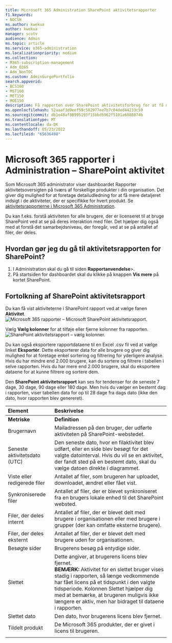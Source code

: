 ```yaml
---
title: Microsoft 365 Administration SharePoint aktivitetsrapporter
f1.keywords:
- NOCSH
ms.author: kwekua
author: kwekua
manager: scotv
audience: Admin
ms.topic: article
ms.service: o365-administration
ms.localizationpriority: medium
ms.collection:
- M365-subscription-management
- Adm_O365
- Adm_NonTOC
ms.custom: AdminSurgePortfolio
search.appverid:
- BCS160
- MST160
- MET150
- MOE150
description: Få rapporten over SharePoint aktivitetsforbrug for at få mere at vide om SharePoint brugerfilinteraktioner med licens, antallet af delte filer og lagerudnyttelse.
ms.openlocfilehash: 52aaaf3d9eef59c582977ee7b7c04ded44233c59
ms.sourcegitcommit: db1e48af88995193f15bbd5962f5101a6088074b
ms.translationtype: MT
ms.contentlocale: da-DK
ms.lasthandoff: 05/23/2022
ms.locfileid: "65636498"
---
```

# <a name="microsoft-365-reports-in-the-admin-center---sharepoint-activity"></a>Microsoft 365 rapporter i Administration – SharePoint aktivitet

Som Microsoft 365 administrator viser dashboardet Rapporter aktivitetsoversigten på tværs af forskellige produkter i din organisation. Det giver dig mulighed for at foretage detailudledning for at få mere detaljeret indsigt i de aktiviteter, der er specifikke for hvert produkt. Se [aktivitetsrapporterne i Microsoft 365 Administration](activity-reports.md).
  
Du kan f.eks. forstå aktiviteten for alle brugere, der er licenseret til at bruge SharePoint ved at se på deres interaktion med filer. Det hjælper dig også med at forstå det samarbejdsniveau, der foregår, ved at se på antallet af filer, der deles.
  
## <a name="how-do-i-get-to-the-sharepoint-activity-report"></a>Hvordan gør jeg du gå til aktivitetsrapporten for SharePoint?

1. I Administration skal du gå til siden **Rapportanvendelse**\>.<a href="https://go.microsoft.com/fwlink/p/?linkid=2074756" target="_blank"></a> 
2. På startsiden for dashboardet skal du klikke på knappen **Vis mere** på kortet SharePoint.
  
## <a name="interpret-the-sharepoint-activity-report"></a>Fortolkning af SharePoint aktivitetsrapport

Du kan få vist aktiviteterne i SharePoint rapport ved at vælge fanen **Aktivitet**.<br/>![Microsoft 365 rapporter – Microsoft SharePoint aktivitetsrapport.](../../media/5a0a96f-0e4f-4fb9-8baa-3262275b3d1f.png)

Vælg **Vælg kolonner** for at tilføje eller fjerne kolonner fra rapporten.  <br/> ![SharePoint aktivitetsrapport – vælg kolonner.](../../media/3c396cd1-9701-4712-8eaa-eb7bba702aa8.png)

Du kan også eksportere rapportdataene til en Excel .csv fil ved at vælge linket **Eksportér**. Dette eksporterer data for alle brugere og giver dig mulighed for at foretage enkel sortering og filtrering for yderligere analyse. Hvis du har mindre end 2.000 brugere, kan du sortere og filtrere i tabellen i selve rapporten. Hvis du har mere end 2.000 brugere, skal du eksportere dataene for at kunne filtrere og sortere dem. 

Den **SharePoint aktivitetsrapport** kan ses for tendenser for de seneste 7 dage, 30 dage, 90 dage eller 180 dage. Men hvis du vælger en bestemt dag i rapporten, viser tabellen data for op til 28 dage fra dags dato (ikke den dato, hvor rapporten blev genereret).
  
|Element|Beskrivelse|
|:-----|:-----|
|**Metriske**|**Definition**|
|Brugernavn  <br/> |Mailadressen på den bruger, der udførte aktiviteten på SharePoint-webstedet.  <br/> |
|Seneste aktivitetsdato (UTC)  <br/> |Den seneste dato, hvor en filaktivitet blev udført, eller en side blev besøgt for det valgte datointerval. Hvis du vil se en aktivitet, der fandt sted på en bestemt dato, skal du vælge datoen direkte i diagrammet.  <br/> |
|Viste eller redigerede filer  <br/> |Antallet af filer, som brugeren har uploadet, downloadet, ændret eller fået vist.   <br/> |
|Synkroniserede filer  <br/> |Antallet af filer, der er blevet synkroniseret fra en brugers lokale enhed til det SharePoint websted. <br/> |
|Filer, der deles internt  <br/> | Antallet af filer, der er blevet delt med brugere i organisationen eller med brugere i grupper (der kan omfatte eksterne brugere).  <br/> |
|Filer, der deles eksternt  <br/> |Antallet af filer, der er blevet delt med brugere uden for organisationen. <br/>|
|Besøgte sider  <br/> |Brugerens besøg på entydige sider. <br/>|
|Slettet  <br/> | Dette angiver, at brugerens licens blev fjernet.  <br/>  **BEMÆRK:** Aktivitet for en slettet bruger vises stadig i rapporten, så længe vedkommende har fået licens på et tidspunkt i den valgte tidsperiode. Kolonnen Slettet hjælper dig med at bemærke, at brugeren muligvis ikke længere er aktiv, men har bidraget til dataene i rapporten.  <br/> |
|Slettet dato  <br/> |Den dato, hvor brugerens licens blev fjernet. <br/>|
|Tildelt produkt  <br/> |De Microsoft 365 produkter, der er givet i licens til brugeren.|
|||